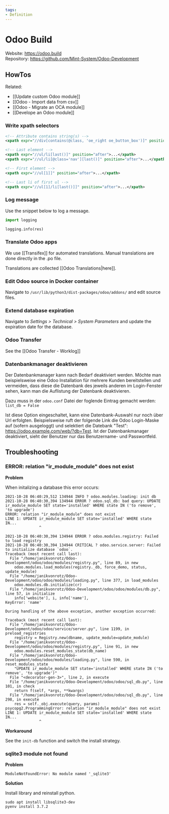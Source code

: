 ```yaml
---
tags:
- Definition
---
```

# Odoo Build

Website: <https://odoo.build>\
Repository: <https://github.com/Mint-System/Odoo-Development>

## HowTos

Related:

* [[Update custom Odoo module]]
* [[Odoo - Import data from csv]]
* [[Odoo - Migrate an OCA module]]
* [[Develope an Odoo module]]

### Write xpath selectors

```xml
<!-- Attribute contains string(s) -->
<xpath expr="//div[contains(@class, 'oe_right oe_button_box')]" position="inside">...</xpath>

<!-- Last element -->
<xpath expr="//ul/li[last()]" position="after">...</xpath>
<xpath expr="//ul/li[@class='nav'][last()]" position="after">...</xpath>

<!-- First element -->
<xpath expr="//ul[1]]" position="after">...</xpath>

<!-- Last li of first ul -->
<xpath expr="//ul[1]/li[last()]]" position="after">...</xpath>
```

### Log message

Use the snippet below to log a message.

```py
import logging

logging.info(res)
```

### Translate Odoo apps

We use [[Transifex]] for automated translations. Manual translations are done directly in the .po file.

Translations are collected [[Odoo Translations|here]].

### Edit Odoo source in Docker container

Navigate to `/usr/lib/python3/dist-packages/odoo/addons/` and edit source files.

### Extend database expiration

Navigate to *Settings > Technical > System Parameters* and update the expiration date for the database.

### Odoo Transfer

See the [[Odoo Transfer - Worklog]]

### Datenbankmanager deaktivieren

Der Datenbankmanager kann nach Bedarf deaktiviert werden. Möchte man beispielsweise eine Odoo Installation für mehrere Kunden bereitstellen und vermeiden, dass diese die Datenbank des jeweils anderen im Login-Fenster sehen, kann man die Auflistung der Datenbank deaktivieren.

Dazu muss in der `odoo.conf` Datei der foglende Eintrag gemacht werden: `list_db = False`

Ist diese Option eingeschaltet, kann eine Datenbank-Auswahl nur noch über Url erfolgten. Beispielsweise ruft der folgende Link die Odoo Login-Maske auf (sofern ausgeloggt) und selektiert die Datebank "Test": https://odoo.example.com/web/?db=Test. Ist der Datenbankmanager deaktiviert, sieht der Benutzer nur das Benutzername- und Passwortfeld.

## Troubleshooting

### ERROR: relation "ir_module_module" does not exist

**Problem**

When initalizing a database this error occurs:

```
2021-10-28 06:40:29,512 134944 INFO ? odoo.modules.loading: init db
2021-10-28 06:40:30,394 134944 ERROR ? odoo.sql_db: bad query: UPDATE ir_module_module SET state='installed' WHERE state IN ('to remove', 'to upgrade')
ERROR: relation "ir_module_module" does not exist
LINE 1: UPDATE ir_module_module SET state='installed' WHERE state IN...
               ^

2021-10-28 06:40:30,394 134944 ERROR ? odoo.modules.registry: Failed to load registry
2021-10-28 06:40:30,394 134944 CRITICAL ? odoo.service.server: Failed to initialize database `odoo`.
Traceback (most recent call last):
  File "/home/janikvonrotz/Odoo-Development/odoo/odoo/modules/registry.py", line 89, in new
    odoo.modules.load_modules(registry._db, force_demo, status, update_module)
  File "/home/janikvonrotz/Odoo-Development/odoo/odoo/modules/loading.py", line 377, in load_modules
    odoo.modules.db.initialize(cr)
  File "/home/janikvonrotz/Odoo-Development/odoo/odoo/modules/db.py", line 57, in initialize
    info['website'], i, info['name'],
KeyError: 'name'

During handling of the above exception, another exception occurred:

Traceback (most recent call last):
  File "/home/janikvonrotz/Odoo-Development/odoo/odoo/service/server.py", line 1199, in preload_registries
    registry = Registry.new(dbname, update_module=update_module)
  File "/home/janikvonrotz/Odoo-Development/odoo/odoo/modules/registry.py", line 91, in new
    odoo.modules.reset_modules_state(db_name)
  File "/home/janikvonrotz/Odoo-Development/odoo/odoo/modules/loading.py", line 590, in reset_modules_state
    "UPDATE ir_module_module SET state='installed' WHERE state IN ('to remove', 'to upgrade')"
  File "<decorator-gen-3>", line 2, in execute
  File "/home/janikvonrotz/Odoo-Development/odoo/odoo/sql_db.py", line 101, in check
    return f(self, *args, **kwargs)
  File "/home/janikvonrotz/Odoo-Development/odoo/odoo/sql_db.py", line 298, in execute
    res = self._obj.execute(query, params)
psycopg2.ProgrammingError: relation "ir_module_module" does not exist
LINE 1: UPDATE ir_module_module SET state='installed' WHERE state IN...
               ^
```

**Workaround**

See the `init-db` function and switch the install strategy.

### sqlite3 module not found

**Problem**

```
ModuleNotFoundError: No module named '_sqlite3'
```

**Solution**

Install library and reinstall python.

```
sudo apt install libsqlite3-dev
pyenv install 3.7.2
```